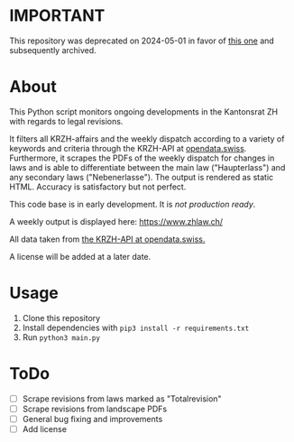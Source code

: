 # IMPORTANT

This repository was deprecated on 2024-05-01 in favor of [this one](https://github.com/quadratecode/zhlaw) and subsequently archived.

# About

This Python script monitors ongoing developments in the Kantonsrat ZH with regards to legal revisions.

It filters all KRZH-affairs and the weekly dispatch according to a variety of keywords and criteria through the KRZH-API at [opendata.swiss](https://opendata.swiss/de). Furthermore, it scrapes the PDFs of the weekly dispatch for changes in laws and is able to differentiate between the main law ("Haupterlass") and any secondary laws ("Nebenerlasse"). The output is rendered as static HTML. Accuracy is satisfactory but not perfect.

This code base is in early development. It is *not production ready*.

A weekly output is displayed here: https://www.zhlaw.ch/

All data taken from [the KRZH-API at opendata.swiss.](https://opendata.swiss/en/dataset/web-service-des-geschaftsverwaltungssystems-des-kantonsrates-des-kantons-zurich)

A license will be added at a later date.

# Usage

1. Clone this repository
2. Install dependencies with `pip3 install -r requirements.txt`
3. Run `python3 main.py`
# ToDo

- [ ] Scrape revisions from laws marked as "Totalrevision"
- [ ] Scrape revisions from landscape PDFs
- [ ] General bug fixing and improvements
- [ ] Add license
